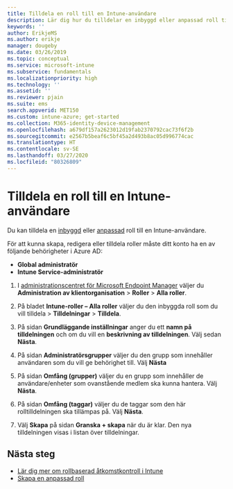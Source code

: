 ```yaml
---
title: Tilldela en roll till en Intune-användare
description: Lär dig hur du tilldelar en inbyggd eller anpassad roll till en användare i Microsoft Intune.
keywords: ''
author: ErikjeMS
ms.author: erikje
manager: dougeby
ms.date: 03/26/2019
ms.topic: conceptual
ms.service: microsoft-intune
ms.subservice: fundamentals
ms.localizationpriority: high
ms.technology: ''
ms.assetid: ''
ms.reviewer: pjain
ms.suite: ems
search.appverid: MET150
ms.custom: intune-azure; get-started
ms.collection: M365-identity-device-management
ms.openlocfilehash: a679df157a2623012d19fab2370792cac73f6f2b
ms.sourcegitcommit: e2567b5beaf6c5bf45a2d493b8ac05d996774cac
ms.translationtype: HT
ms.contentlocale: sv-SE
ms.lasthandoff: 03/27/2020
ms.locfileid: "80326809"
---
```

# <a name="assign-a-role-to-an-intune-user"></a>Tilldela en roll till en Intune-användare

Du kan tilldela en [inbyggd](role-based-access-control.md#built-in-roles) eller [anpassad](create-custom-role.md) roll till en Intune-användare.

För att kunna skapa, redigera eller tilldela roller måste ditt konto ha en av följande behörigheter i Azure AD:
- **Global administratör**
- **Intune Service-administratör**

1. I [administrationscentret för Microsoft Endpoint Manager](https://go.microsoft.com/fwlink/?linkid=2109431) väljer du **Administration av klientorganisation** > **Roller** > **Alla roller**.

2. På bladet **Intune-roller – Alla roller** väljer du den inbyggda roll som du vill tilldela > **Tilldelningar** > **Tilldela**.

5. På sidan **Grundläggande inställningar** anger du ett **namn på tilldelningen** och om du vill en **beskrivning av tilldelningen**. Välj sedan **Nästa**.

6. På sidan **Administratörsgrupper** väljer du den grupp som innehåller användaren som du vill ge behörighet till. Välj **Nästa**

7. På sidan **Omfång (grupper)** väljer du en grupp som innehåller de användare/enheter som ovanstående medlem ska kunna hantera. Välj **Nästa**.

8. På sidan **Omfång (taggar)** väljer du de taggar som den här rolltilldelningen ska tillämpas på. Välj **Nästa**.

9. Välj **Skapa** på sidan **Granska + skapa** när du är klar. Den nya tilldelningen visas i listan över tilldelningar.

## <a name="next-steps"></a>Nästa steg
- [Lär dig mer om rollbaserad åtkomstkontroll i Intune](role-based-access-control.md)
- [Skapa en anpassad roll](create-custom-role.md)


